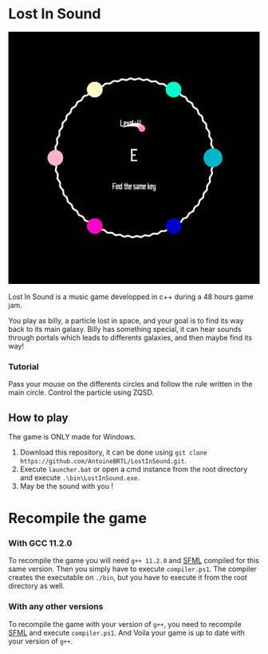 # Lost In Sound

![alt text](./demo.png)

Lost In Sound is a music game developped in c++ during a 48 hours game jam.

You play as billy, a particle lost in space, and your goal is to find its way back to its main galaxy.
Billy has something special, it can hear sounds through portals which leads to differents galaxies, and then maybe find its way!

### Tutorial ###
Pass your mouse on the differents circles and follow the rule written in the main circle.
Control the particle using ZQSD.

## How to play ##

The game is ONLY made for Windows.

1) Download this repository, it can be done using `git clone https://github.com/AntoineBRTL/LostInSound.git`.
2) Execute `launcher.bat` or open a cmd instance from the root directory and execute `.\bin\LostInSound.exe`.
3) May be the sound with you !

# Recompile the game #

### With GCC 11.2.0 ###

To recompile the game you will need `g++ 11.2.0` and [SFML](https://www.sfml-dev.org/) compiled for this same version.
Then you simply have to execute `compiler.ps1`. The compiler creates the executable on `./bin`, but you have to execute it from the root directory as well.

### With any other versions ###

To recompile the game with your version of `g++`, you need to recompile [SFML](https://www.sfml-dev.org/tutorials/2.0/compile-with-cmake.php) and execute `compiler.ps1`. And Voila your game is up to date with your version of `g++`.

